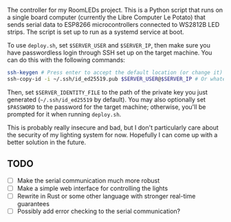 The controller for my RoomLEDs project. This is a Python script that runs on a single board computer (currently the Libre Computer Le Potato) that sends serial data to ESP8266 microcontrollers connected to WS2812B LED strips. The script is set up to run as a systemd service at boot.

To use `deploy.sh`, set `$SERVER_USER` and `$SERVER_IP`, then make sure you have passwordless login through SSH set up on the target machine. You can do this with the following commands:
```bash
ssh-keygen # Press enter to accept the default location (or change it) and no passphrase
ssh-copy-id -i ~/.ssh/id_ed25519.pub $SERVER_USER@$SERVER_IP # Or whatever your key is named
```
Then, set `$SERVER_IDENTITY_FILE` to the path of the private key you just generated (`~/.ssh/id_ed25519` by default).
You may also optionally set `$PASSWORD` to the password for the target machine; otherwise, you'll be prompted for it when running `deploy.sh`.

This is probably really insecure and bad, but I don't particularly care about the security of my lighting system for now. Hopefully I can come up with a better solution in the future.

## TODO
- [ ] Make the serial communication much more robust
- [ ] Make a simple web interface for controlling the lights
- [ ] Rewrite in Rust or some other language with stronger real-time guarantees
- [ ] Possibly add error checking to the serial communication?